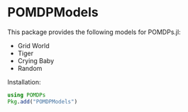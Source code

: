 # POMDPModels

This package provides the following models for POMDPs.jl:

* Grid World
* Tiger
* Crying Baby
* Random 

Installation:
```julia
using POMDPs
Pkg.add("POMDPModels")
```
